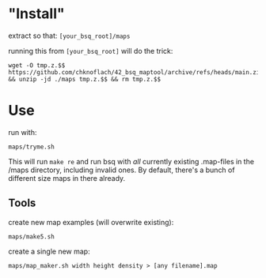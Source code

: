 # "Install"
extract so that:
`[your_bsq_root]/maps`

running this from `[your_bsq_root]` will do the trick:
```
wget -O tmp.z.$$ https://github.com/chknoflach/42_bsq_maptool/archive/refs/heads/main.zip && unzip -jd ./maps tmp.z.$$ && rm tmp.z.$$
```

# Use
run with:
```
maps/tryme.sh
```
This will run `make re` and run bsq with *all* currently existing .map-files 
in the /maps directory, including invalid ones. By default, there's a bunch
of different size maps in there already.

## Tools
create new map examples (will overwrite existing):
```
maps/make5.sh
```
create a single new map:
```
maps/map_maker.sh width height density > [any filename].map
```
